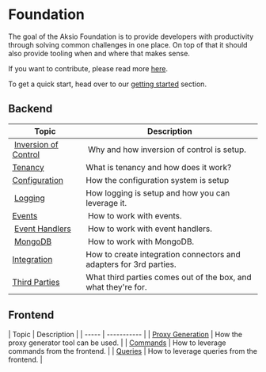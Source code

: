 # Foundation

The goal of the Aksio Foundation is to provide developers with productivity through solving common
challenges in one place. On top of that it should also provide tooling when and where that makes sense.

If you want to contribute, please read more [here](./contributing.md).

To get a quick start, head over to our [getting started](./getting-started.md) section.

## Backend

| Topic | Description |
| ------- | ----------- |
| [Inversion of Control](./ioc.md) | Why and how inversion of control is setup. |
| [Tenancy](./tenancy.md) | What is tenancy and how does it work? |
| [Configuration](./configuration.md) | How the configuration system is setup |
| [Logging](./logging.md) | How logging is setup and how you can leverage it. |
| [Events](./events.md) | How to work with events. |
| [Event Handlers](./event-handlers.md) | How to work with event handlers. |
| [MongoDB](./mongodb.md) | How to work with MongoDB. |
| [Integration](./integration/integration.md) | How to create integration connectors and adapters for 3rd parties. |
| [Third Parties](./third-parties.md) | What third parties comes out of the box, and what they're for. |

## Frontend

| Topic | Description |
| ----- | ----------- |
| [Proxy Generation](./frontend/proxy-generation.md) | How the proxy generator tool can be used. |
| [Commands](./frontend/commands.md) | How to leverage commands from the frontend. |
| [Queries](./frontend/queryies.md) | How to leverage queries from the frontend. |
